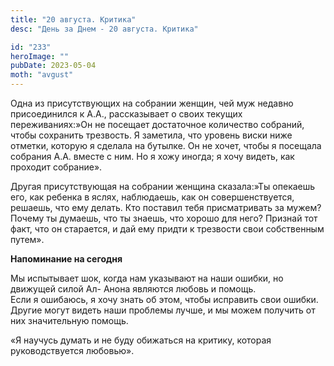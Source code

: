 ```yaml
---
title: "20 августа. Критика"
desc: "День за Днем - 20 августа. Критика"

id: "233"
heroImage: ""
pubDate: 2023-05-04
moth: "avgust"
---
```


Одна из присутствующих на собрании женщин, чей муж недавно присоединился к
А.А., рассказывает о своих текущих переживаниях:»Он не посещает достаточное
количество собраний, чтобы сохранить трезвость. Я заметила, что уровень виски
ниже отметки, которую я сделала на бутылке. Он не хочет, чтобы я посещала
собрания А.А. вместе с ним. Но я хожу иногда; я хочу видеть, как проходит
собрание».

Другая присутствующая на собрании женщина сказала:»Ты опекаешь его, как
ребенка в яслях, наблюдаешь, как он совершенствуется, решаешь, что ему делать.
Кто поставил тебя присматривать за мужем? Почему ты думаешь, что ты знаешь,
что хорошо для него? Признай тот факт, что он старается, и дай ему придти к
трезвости свои собственным путем».

**Напоминание на сегодня**

Мы испытывает шок, когда нам указывают на наши ошибки, но движущей силой Ал-
Анона являются любовь и помощь.  
Если я ошибаюсь, я хочу знать об этом, чтобы исправить свои ошибки. Другие
могут видеть наши проблемы лучше, и мы можем получить от них значительную
помощь.

«Я научусь думать и не буду обижаться на критику, которая руководствуется
любовью».
